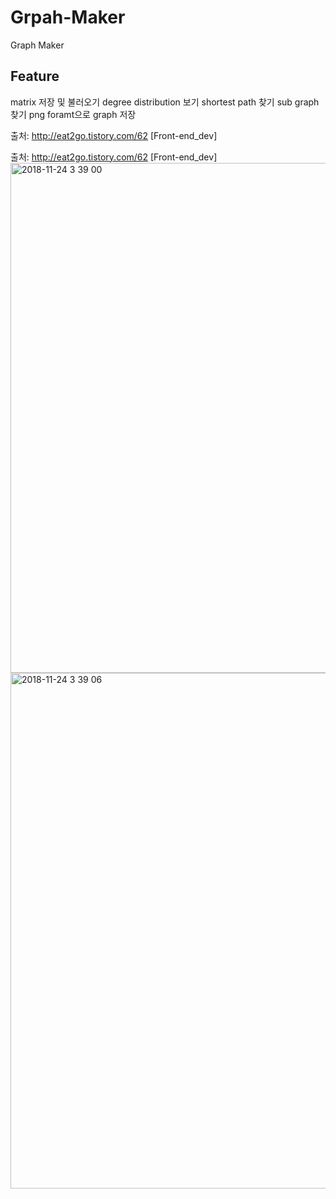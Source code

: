 # Grpah-Maker
Graph Maker

## Feature
matrix 저장 및 불러오기
degree distribution 보기
shortest path 찾기
sub graph 찾기
png foramt으로 graph 저장



출처: http://eat2go.tistory.com/62 [Front-end_dev]

출처: http://eat2go.tistory.com/62 [Front-end_dev]
<img width="816" alt="2018-11-24 3 39 00" src="https://user-images.githubusercontent.com/12508269/48957205-934b7c80-ef9a-11e8-9460-7413f2d65430.png">
<img width="825" alt="2018-11-24 3 39 06" src="https://user-images.githubusercontent.com/12508269/48957209-947ca980-ef9a-11e8-85fd-7c68ff87c956.png">
